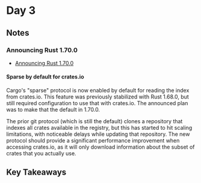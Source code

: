 # Day 3

## Notes

### Announcing Rust 1.70.0

- [Announcing Rust 1.70.0](https://blog.rust-lang.org/2023/06/01/Rust-1.70.0.html)

#### Sparse by default for crates.io

Cargo's "sparse" protocol is now enabled by default for reading the index from crates.io. This feature was previously stabilized with Rust 1.68.0, but still required configuration to use that with crates.io. The announced plan was to make that the default in 1.70.0.

The prior git protocol (which is still the default) clones a repository that indexes all crates available in the registry, but this has started to hit scaling limitations, with noticeable delays while updating that repository. The new protocol should provide a significant performance improvement when accessing crates.io, as it will only download information about the subset of crates that you actually use.

## Key Takeaways

